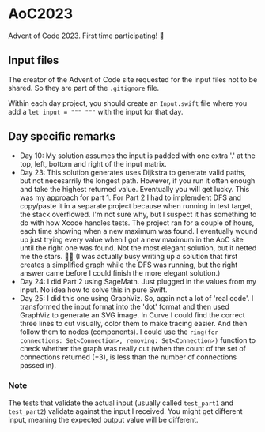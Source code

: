 # AoC2023

Advent of Code 2023. First time participating! 🎉

## Input files

The creator of the Advent of Code site requested for the input files not to be shared. So they are part of the `.gitignore` file.

Within each day project, you should create an `Input.swift` file where you add a `let input = """ """` with the input for that day.

## Day specific remarks

- Day 10: My solution assumes the input is padded with one extra '.' at the top, left, bottom and right of the input matrix.
- Day 23: This solution generates uses Dijkstra to generate valid paths, but not necesarrily the longest path. However, if you run it often enough and take the highest returned value. Eventually you will get lucky. This was my approach for part 1. For Part 2 I had to implemdent DFS and copy/paste it in a separate project because when running in test target, the stack overflowed. I'm not sure why, but I suspect it has something to do with how Xcode handles tests. The project ran for a couple of hours, each time showing when a new maximum was found. I eventually wound up just trying every value when I got a new maximum in the AoC site until the right one was found. Not the most elegant solution, but it netted me the stars. 🤷‍♂️ (I was actually busy writing up a solution that first creates a simplified graph while the DFS was running, but the right answer came before I could finish the more elegant solution.)
- Day 24: I did Part 2 using SageMath. Just plugged in the values from my input. No idea how to solve this in pure Swift.
- Day 25: I did this one using GraphViz. So, again not a lot of 'real code'. I transformed the input format into the 'dot' format and then used GraphViz to generate an SVG image. In Curve I could find the correct three lines to cut visually, color them to make tracing easier. And then follow them to nodes (components). I could use the `ring(for connections: Set<Connection>, removing: Set<Connection>)` function to check whether the graph was really cut (when the count of the set of connections returned (+3), is less than the number of connections passed in).

### Note

The tests that validate the actual input (usually called `test_part1` and `test_part2`) validate against the input I received. You might get different input, meaning the expected output value will be different.
